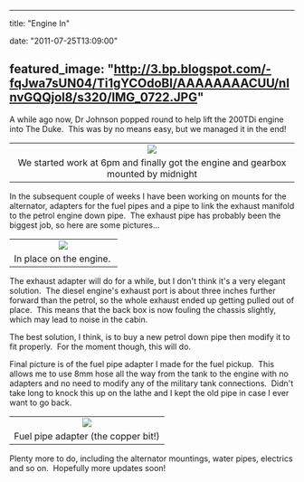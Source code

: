 
---
title: "Engine In"

date: "2011-07-25T13:09:00"

featured_image: "http://3.bp.blogspot.com/-fqJwa7sUN04/Ti1gYCOdoBI/AAAAAAAACUU/nlnvGQQjol8/s320/IMG_0722.JPG"
---


A while ago now, Dr Johnson popped round to help lift the 200TDi engine into The Duke.  This was by no means easy, but we managed it in the end!
<table align="center" cellpadding="0" cellspacing="0" style="margin-left: auto; margin-right: auto; text-align: center;"><tbody><tr><td style="text-align: center;"><a href="http://3.bp.blogspot.com/-fqJwa7sUN04/Ti1gYCOdoBI/AAAAAAAACUU/nlnvGQQjol8/s1600/IMG_0722.JPG"><img src="/images/engine-in/IMG_0722.JPG"/></a></td></tr><tr><td style="text-align: center;">We started work at 6pm and finally got the engine and gearbox mounted by midnight</td></tr></tbody></table>In the subsequent couple of weeks I have been working on mounts for the alternator, adapters for the fuel pipes and a pipe to link the exhaust manifold to the petrol engine down pipe.  The exhaust pipe has probably been the biggest job, so here are some pictures... 

<table align="center" cellpadding="0" cellspacing="0" style="margin-left: auto; margin-right: auto; text-align: center;"><tbody><tr><td style="text-align: center;"><a href="http://1.bp.blogspot.com/-cMPuLFW6aIs/Ti1gZd0eukI/AAAAAAAACUo/Stx5A8VAM9U/s1600/IMG_0912.JPG"><img src="/images/engine-in/IMG_0912.JPG"/></a></td></tr><tr><td style="text-align: center;">In place on the engine.  </td></tr></tbody></table>The exhaust adapter will do for a while, but I don't think it's a very elegant solution.  The diesel engine's exhaust port is about three inches further forward than the petrol, so the whole exhaust ended up getting pulled out of place.  This means that the back box is now fouling the chassis slightly, which may lead to noise in the cabin.

The best solution, I think, is to buy a new petrol down pipe then modify it to fit properly.  For the moment though, this will do.

Final picture is of the fuel pipe adapter I made for the fuel pickup.  This allows me to use 8mm hose all the way from the tank to the engine with no adapters and no need to modify any of the military tank connections.  Didn't take long to knock this up on the lathe and I kept the old pipe in case I ever want to go back.
<table align="center" cellpadding="0" cellspacing="0" style="margin-left: auto; margin-right: auto; text-align: center;"><tbody><tr><td style="text-align: center;"><a href="http://4.bp.blogspot.com/-f3yTjVbYzH4/Ti1qSVjeh7I/AAAAAAAACUs/sr_Qs3-Kvng/s1600/IMG_0868.JPG"><img src="/images/engine-in/IMG_0868.JPG"/></a></td></tr><tr><td style="text-align: center;">Fuel pipe adapter (the copper bit!)</td></tr></tbody></table>Plenty more to do, including the alternator mountings, water pipes, electrics and so on.  Hopefully more updates soon!